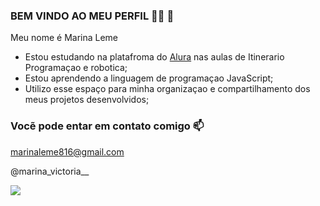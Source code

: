### BEM VINDO AO MEU PERFIL 👩‍🎓 🖤

Meu nome é Marina Leme 

- Estou estudando na platafroma do [Alura](https://www.alura.com.br) nas aulas de Itinerario Programaçao e robotica;
- Estou aprendendo a linguagem de programaçao JavaScript;
- Utilizo esse espaço para minha organizaçao e compartilhamento dos meus projetos desenvolvidos;


### Vocẽ pode entar em contato comigo 📫


marinaleme816@gmail.com

@marina_victoria__

![](https://media1.tenor.com/m/BdVowvnbXo4AAAAC/space-astronaut.gifularity.gif)


